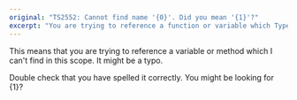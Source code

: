 ```yaml
---
original: "TS2552: Cannot find name '{0}'. Did you mean '{1}'?"
excerpt: "You are trying to reference a function or variable which Typescript cannot find within the scope."
---
```


This means that you are trying to reference a variable or method which I can't find in this scope. It might be a typo.

Double check that you have spelled it correctly. You might be looking for {1}?